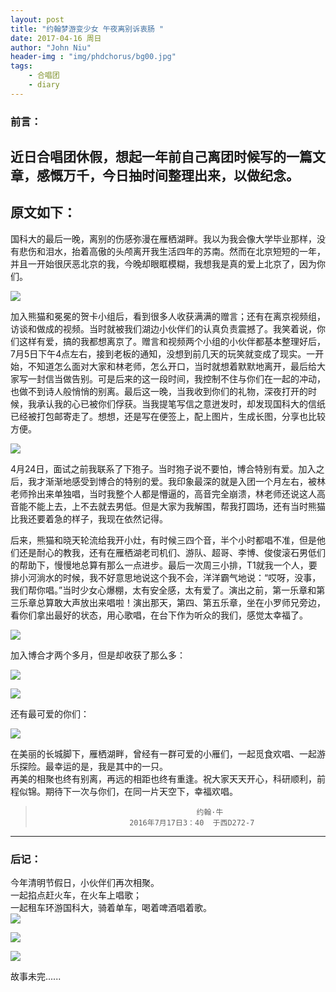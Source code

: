```yaml
---
layout: post
title: "约翰梦游变少女 午夜离别诉衷肠 "
date: 2017-04-16 周日
author: "John Niu"
header-img : "img/phdchorus/bg00.jpg"
tags:
    - 合唱团
    - diary
---
```


### 前言：
近日合唱团休假，想起一年前自己离团时候写的一篇文章，感慨万千，今日抽时间整理出来，以做纪念。
---
**原文如下：**  
---
国科大的最后一晚，离别的伤感弥漫在雁栖湖畔。我以为我会像大学毕业那样，没有悲伤和泪水，抬着高傲的头颅离开我生活四年的苏南。然而在北京短短的一年，并且一开始很厌恶北京的我，今晚却眼眶模糊，我想我是真的爱上北京了，因为你们。

 ![](http://johnniu.com/img/phdchorus/01.jpg) 

加入熊猫和冕冕的贺卡小组后，看到很多人收获满满的赠言；还有在离京视频组，访谈和做成的视频。当时就被我们湖边小伙伴们的认真负责震撼了。我笑着说，你们这样有爱，搞的我都想离京了。赠言和视频两个小组的小伙伴都基本整理好后，7月5日下午4点左右，接到老板的通知，没想到前几天的玩笑就变成了现实。一开始，不知道怎么面对大家和林老师，怎么开口，当时就想着默默地离开，最后给大家写一封信当做告别。可是后来的这一段时间，我控制不住与你们在一起的冲动，也做不到诗人般悄悄的别离。最后这一晚，当我收到你们的礼物，深夜打开的时候，我承认我的心已被你们俘获。当我提笔写信之意迸发时，却发现国科大的信纸已经被打包邮寄走了。想想，还是写在便签上，配上图片，生成长图，分享也比较方便。

![](http://johnniu.com/img/phdchorus/02.jpg)     
   
4月24日，面试之前我联系了下狍子。当时狍子说不要怕，博合特别有爱。加入之后，我才渐渐地感受到博合的特别的爱。我印象最深的就是入团一个月左右，被林老师拎出来单独唱，当时我整个人都是懵逼的，高音完全崩溃，林老师还说这人高音能不能上去，上不去就去男低。但是大家为我解围，帮我打圆场，还有当时熊猫比我还要着急的样子，我现在依然记得。        

后来，熊猫和晓天轮流给我开小灶，有时候三四个音，半个小时都唱不准，但是他们还是耐心的教我，还有在雁栖湖老司机们、游队、超哥、李博、俊俊滚石男低们的帮助下，慢慢地总算有那么一点进步。最后一次周三小排，T1就我一个人，要排小河淌水的时候，我不好意思地说这个我不会，洋洋霸气地说：“哎呀，没事，我们帮你唱。”当时少女心爆棚，太有安全感，太有爱了。演出之前，第一乐章和第三乐章总算敢大声放出来唱啦！演出那天，第四、第五乐章，坐在小罗师兄旁边，看你们拿出最好的状态，用心歌唱，在台下作为听众的我们，感觉太幸福了。        

![](http://johnniu.com/img/phdchorus/03.jpg) 

加入博合才两个多月，但是却收获了那么多：  

![](http://johnniu.com/img/phdchorus/04.jpg)   

![](http://johnniu.com/img/phdchorus/05.jpg)  

还有最可爱的你们：  

![](http://johnniu.com/img/phdchorus/06.jpg)   

在美丽的长城脚下，雁栖湖畔，曾经有一群可爱的小雁们，一起觅食欢唱、一起游乐探险。最幸运的是，我是其中的一只。  
再美的相聚也终有别离，再远的相距也终有重逢。祝大家天天开心，科研顺利，前程似锦。期待下一次与你们，在同一片天空下，幸福欢唱。  
>                                         约翰·牛  
>                          2016年7月17日3：40  于西D272-7
					
----
### 后记：
今年清明节假日，小伙伴们再次相聚。  
一起掐点赶火车，在火车上唱歌；  
一起租车环游国科大，骑着单车，喝着啤酒唱着歌。  
![](http://johnniu.com/img/phdchorus/09.jpg)   

![](http://johnniu.com/img/phdchorus/07.jpg)  

![](http://johnniu.com/img/phdchorus/08.jpg)  

故事未完......

